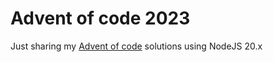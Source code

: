 # Advent of code 2023

Just sharing my [Advent of code](https://adventofcode.com) solutions using NodeJS 20.x

